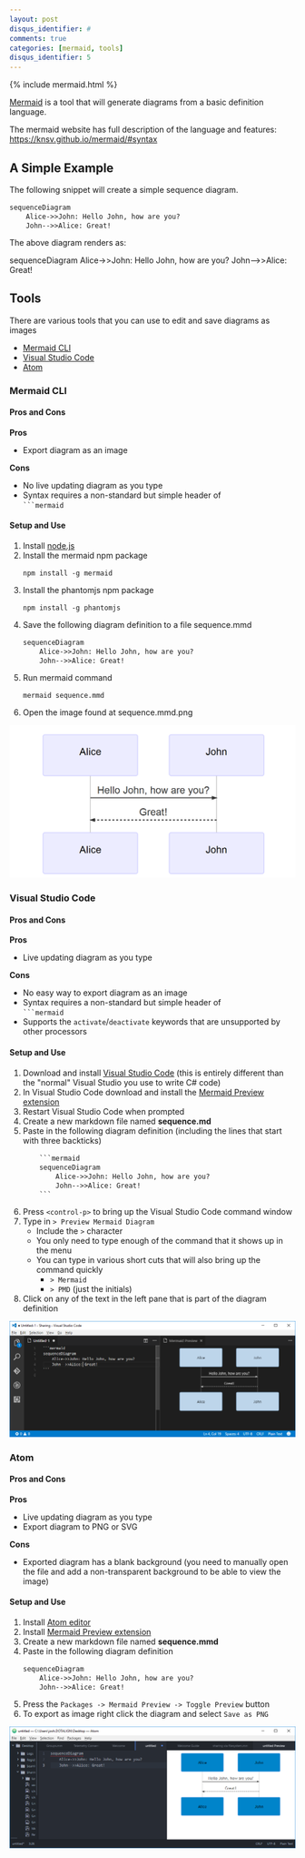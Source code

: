 ```yaml
---
layout: post
disqus_identifier: #
comments: true
categories: [mermaid, tools]
disqus_identifier: 5
---
```


{% include mermaid.html %}

[Mermaid](https://knsv.github.io/mermaid/) is a tool that will generate diagrams from a basic definition language.  

The mermaid website has full description of the language and features:  https://knsv.github.io/mermaid/#syntax

## A Simple Example

The following snippet will create a simple sequence diagram.

```
sequenceDiagram
    Alice->>John: Hello John, how are you?
    John-->>Alice: Great!
```

The above diagram renders as:

<div class="mermaid">
sequenceDiagram
    Alice->>John: Hello John, how are you?
    John-->>Alice: Great!
</div>

## Tools

There are various tools that you can use to edit and save diagrams as images
* [Mermaid CLI](#mermaid-cli)
* [Visual Studio Code](#visual-studio-code)
* [Atom](#atom)

### Mermaid CLI
#### Pros and Cons

**Pros**
* Export diagram as an image

**Cons**
* No live updating diagram as you type
* Syntax requires a non-standard but simple header of <code> ```mermaid </code>

#### Setup and Use
1. Install [node.js](https://nodejs.org/en/download/)
1. Install the mermaid npm package
    ```
    npm install -g mermaid
    ```
1. Install the phantomjs npm package
    ```
    npm install -g phantomjs
    ```
1. Save the following diagram definition to a file sequence.mmd
    ```
    sequenceDiagram
        Alice->>John: Hello John, how are you?
        John-->>Alice: Great!
    ```
1. Run mermaid command
    ```
    mermaid sequence.mmd
    ```
1. Open the image found at sequence.mmd.png

![sequence.mmd.png](/images/posts/2017-12-10-Diagraming-with-Mermaid/sequence_cli.png)

### Visual Studio Code

#### Pros and Cons

**Pros**
* Live updating diagram as you type

**Cons**
* No easy way to export diagram as an image
* Syntax requires a non-standard but simple header of <code> ```mermaid </code>
* Supports the `activate`/`deactivate` keywords that are unsupported by other processors

#### Setup and Use

1. Download and install [Visual Studio Code](https://code.visualstudio.com/) (this is entirely different than the "normal" Visual Studio you use to write C# code)
1. In Visual Studio Code download and install the [Mermaid Preview extension](https://marketplace.visualstudio.com/items?itemName=vstirbu.vscode-mermaid-preview)
1. Restart Visual Studio Code when prompted
1. Create a new markdown file named **sequence.md**
1. Paste in the following diagram definition (including the lines that start with three backticks)
    ```
        ```mermaid
        sequenceDiagram
            Alice->>John: Hello John, how are you?
            John-->>Alice: Great!
        ```
    ```
1. Press `<control-p>` to bring up the Visual Studio Code command window
1. Type in `> Preview Mermaid Diagram` 
    * Include the `>` character
    * You only need to type enough of the command that it shows up in the menu
    * You can type in various short cuts that will also bring up the command quickly
        * `> Mermaid`
        * `> PMD` (just the initials)
1. Click on any of the text in the left pane that is part of the diagram definition

![Sample Diagram in Visual Studio](/images/posts/2017-12-10-Diagraming-with-Mermaid/sequence_vs.png)

### Atom

#### Pros and Cons
**Pros**
* Live updating diagram as you type
* Export diagram to PNG or SVG

**Cons**
* Exported diagram has a blank background (you need to manually open the file and add a non-transparent background to be able to view the image)

#### Setup and Use

1. Install [Atom editor](https://flight-manual.atom.io/getting-started/sections/installing-atom/)
1. Install [Mermaid Preview extension](https://atom.io/packages/atom-mermaid)
1. Create a new markdown file named **sequence.mmd**
1. Paste in the following diagram definition
    ```
    sequenceDiagram
        Alice->>John: Hello John, how are you?
        John-->>Alice: Great!
    ```
1. Press the `Packages -> Mermaid Preview -> Toggle Preview` button
1. To export as image right click the diagram and select `Save as PNG`

![Sample Diagram in Atom](/images/posts/2017-12-10-Diagraming-with-Mermaid/sequence_atom.png)


